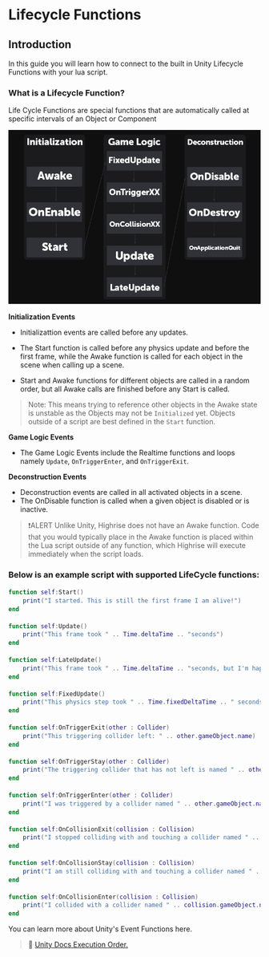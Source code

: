 # **Lifecycle Functions**

## **Introduction**
In this guide you will learn how to connect to the built in Unity Lifecycle Functions with your lua script.

### **What is a Lifecycle Function?**
Life Cycle Functions are special functions that are automatically called at specific intervals of an Object or Component

![LifeCycle](/assets/learn/guides/studio/lifecycle.png)

**Initialization Events**
- Initializattion events are called before any updates.
- The Start function is called before any physics update and before the first frame, while the Awake function is called for each object in the scene when calling up a scene.

- Start and Awake functions for different objects are called in a random order, but all Awake calls are finished before any Start is called.
>Note: This means trying to reference other objects in the Awake state is unstable as the Objects may not be `Initialized` yet.
>Objects outside of a script are best defined in the `Start` function.

**Game Logic Events**
- The Game Logic Events include the Realtime functions and loops namely `Update`, `OnTriggerEnter`, and `OnTriggerExit`.

**Deconstruction Events**
- Deconstruction events are called in all activated objects in a scene.
- The OnDisable function is called when a given object is disabled or is inactive.

>❗️ALERT
>Unlike Unity, Highrise does not have an Awake function. Code that you would typically place in the Awake function is placed within the Lua script outside of any function, which Highrise will execute immediately when the script loads.

### Below is an example script with supported LifeCycle functions:

```lua
function self:Start()
    print("I started. This is still the first frame I am alive!")
end

function self:Update()
    print("This frame took " .. Time.deltaTime .. "seconds")
end

function self:LateUpdate()
    print("This frame took " .. Time.deltaTime .. "seconds, but I'm happening after all the other normal Updates occured")
end

function self:FixedUpdate()
    print("This physics step took " .. Time.fixedDeltaTime .. " seconds and will always take that long, unless manually changed")
end

function self:OnTriggerExit(other : Collider)
    print("This triggering collider left: " .. other.gameObject.name)
end

function self:OnTriggerStay(other : Collider)
    print("The triggering collider that has not left is named " .. other.gameObject.name)
end

function self:OnTriggerEnter(other : Collider)
    print("I was triggered by a collider named " .. other.gameObject.name)
end

function self:OnCollisionExit(collision : Collision)
    print("I stopped colliding with and touching a collider named " .. collision.gameObject.name)
end

function self:OnCollisionStay(collision : Collision)
    print("I am still colliding with and touching a collider named " .. collision.gameObject.name)
end

function self:OnCollisionEnter(collision : Collision)
    print("I collided with a collider named " .. collision.gameObject.name)
end
```

You can learn more about Unity's Event Functions here.
> 📖 [Unity Docs Execution Order.](https://docs.unity3d.com/2022.3/Documentation/Manual/ExecutionOrder.html)
